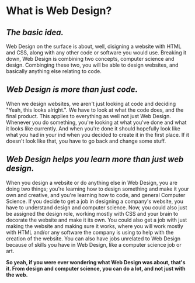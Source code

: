 # What is Web Design?
 ## *The basic idea.*
  Web Design on the surface is about, well, disigning a website with HTML and CSS, along with any other code or software you would use. Breaking it down, Web Design is combining two concepts, computer science and design. Combinging these two, you will be able to design websites, and basically anything else relating to code.
 ## *Web Design is more than just code.*
  When we design websites, we aren't just looking at code and deciding "Yeah, this looks alright.". We have to look at what the code does, and the final product. This applies to everything as well not just Web Design. Whenever you do something, you're looking at what you've done and what it looks like currently. And when you're done it should hopefully look like what you had in your ind when you decided to create it in the first place. If it doesn't look like that, you have to go back and change some stuff.
 ## *Web Design helps you learn more than just web design.*
  When you design a website or do anything else in Web Design, you are doing two things; you're learning how to design something and make it your own and creative, and you're learning how to code, and general Computer Science. If you decide to get a job in designing a company's website, you have to understand design and computer science. Now, you could also just be assigned the design role, working mostly with CSS and your brain to decorate the website and make it its own. You could also get a job with just making the website and making sure it works, where you will work mostly with HTML and/or any software the company is using to help with the creation of the website. You can also have jobs unrelated to Web Design because of skills you have in Web Design, like a computer science job or art.
 
**So yeah, if you were ever wondering what Web Design was about, that's it. From design and computer science, you can do a lot, and not just with the web.**
